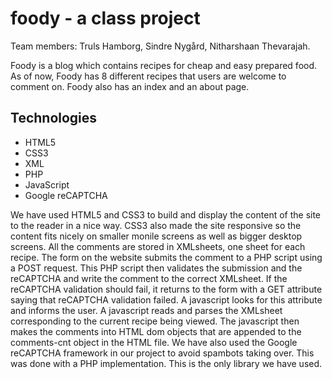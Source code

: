 foody - a class project
=====

Team members: Truls Hamborg, Sindre Nygård, Nitharshaan Thevarajah.

Foody is a blog which contains recipes for cheap and easy prepared food.
As of now, Foody has 8 different recipes that users are welcome to comment
on. Foody also has an index and an about page.


Technologies
----

* HTML5
* CSS3
* XML
* PHP
* JavaScript
* Google reCAPTCHA

We have used HTML5 and CSS3 to build and display the content of the site
to the reader in a nice way. CSS3 also made the site responsive so the
content fits nicely on smaller monile screens as well as bigger desktop
screens.
All the comments are stored in XMLsheets, one sheet for each recipe.
The form on the website submits the comment to a PHP script using a POST
request. This PHP script then validates the submission and the reCAPTCHA
and write the comment to the correct XMLsheet. If the reCAPTCHA validation
should fail, it returns to the form with a GET attribute saying that
reCAPTCHA validation failed. A javascript looks for this attribute and
informs the user.
A javascript reads and parses the XMLsheet corresponding to the current
recipe being viewed. The javascript then makes the comments into HTML dom
objects that are appended to the comments-cnt object in the HTML file.
We have also used the Google reCAPTCHA framework in our project to avoid
spambots taking over. This was done with a PHP implementation. This is the
only library we have used.
